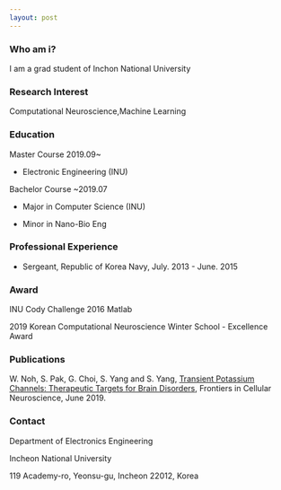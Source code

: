 ```yaml
---
layout: post
---
```


### Who am i?
I am a grad student of Inchon National University

### Research Interest
Computational Neuroscience,Machine Learning

### Education
Master Course 2019.09~

- Electronic Engineering (INU)

Bachelor Course ~2019.07

- Major in Computer Science (INU)

- Minor in Nano-Bio Eng

### Professional Experience

- Sergeant, Republic of Korea Navy, July. 2013 - June. 2015 

### Award
INU Cody Challenge 2016 Matlab

2019 Korean Computational Neuroscience Winter School - Excellence Award

### Publications
W. Noh, S. Pak, G. Choi, S. Yang and S. Yang, [Transient Potassium Channels: Therapeutic Targets for Brain Disorders](https://www.frontiersin.org/articles/10.3389/fncel.2019.00265/full), Frontiers in Cellular Neuroscience, June 2019.


### Contact
Department of Electronics Engineering

Incheon National University

119 Academy-ro, Yeonsu-gu, Incheon 22012, Korea
